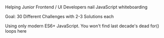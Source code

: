 Helping Junior Frontend / UI Developers nail JavaScript whiteboarding

Goal: 30 Different Challenges with 2-3 Solutions each

Using only modern ES6+ JavaScript. You won't find last decade's dead for() loops here
